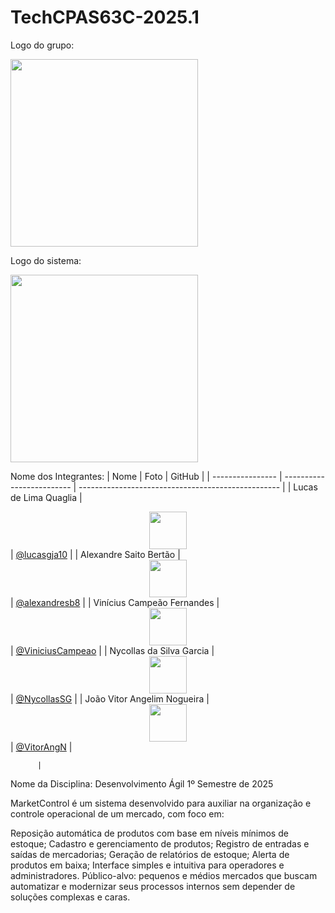 # TechCPAS63C-2025.1

Logo do grupo:
 <div align="left"><img src="https://media-hosting.imagekit.io/e5ba24f631e04746/techcp-high-resolution-logo.png?Expires=1841873780&Key-Pair-Id=K2ZIVPTIP2VGHC&Signature=L96ESxwhyWAqa-eapY6c3N2uAoGdWRzC5uVjlCPfAnnJxaeA82yJMkWJ-1vRU4EbFYPwci-r4adPseUJiLlbwRwREV72d0gFG2EoKmOw1lvMwn5~fp6XiL91LvcwGwR6PaHnaw8RKxE3zFpQZn9eJjgBEc-SyiEGThBtZrUjHRKn5TFnNWi5Gdcd9cnpN2Srkoy8YxXwyNbyhqK37Zy2h8ShB5~PKAsJtHUocfPIpTNaVw4U~emqkODZkbn5vLYtbDfic9uD7baN9pyLK2WVEmn1HN0ffv7miyTg~s04KXjcKTRlVr~~RQ3PMRG90P5viXY~sMPGzz16cqbj8C7jag__" width="300"/></div> 

Logo do sistema:
 <div align="left"><img src="https://i.postimg.cc/5tX0mw86/Whats-App-Image-2025-05-13-at-23-57-04.jpg" width="300"/></div> 


Nome dos Integrantes:
| Nome             | Foto                      | GitHub                                             |
| ---------------- | ------------------------- | -------------------------------------------------- |
| Lucas de Lima Quaglia  |  <div align="center"><img src="https://media.licdn.com/dms/image/v2/D4D03AQEBBhCNyJrD7w/profile-displayphoto-shrink_800_800/profile-displayphoto-shrink_800_800/0/1728582888515?e=1752710400&v=beta&t=VrknHCTmzrN3p9pUTFmBR969PeWCenimcKFRdmRCCYM" width="60"/></div>                   | [@lucasgja10](https://github.com/lucasgja10)       |
| Alexandre Saito Bertão |  <div align="center"><img src="https://media.licdn.com/dms/image/v2/D5603AQHyzQZIaLlv7g/profile-displayphoto-shrink_800_800/profile-displayphoto-shrink_800_800/0/1709698348029?e=1752710400&v=beta&t=3-m_4LvXx_P3vOSar_TUsTHOXgod4ZczorPoM9_ilxQ" width="60"/></div>  | [@alexandresb8](https://github.com/alexandresb8)             |
| Vinícius Campeão Fernandes | <div align="center"><img src="https://media.licdn.com/dms/image/v2/D4D03AQGfAI_qOuh6gQ/profile-displayphoto-shrink_800_800/profile-displayphoto-shrink_800_800/0/1672834639742?e=1752710400&v=beta&t=_NPa77zXsLnA4DIwbvrBaCbPoha-HkrnrchKpcdLv9s" width="60"/></div> | [@ViniciusCampeao](https://github.com/ViniciusCampeao)           |
| Nycollas da Silva Garcia | <div align="center"><img src="https://media.licdn.com/dms/image/v2/D4D03AQH6PrwbTuka_A/profile-displayphoto-shrink_200_200/B4DZbU5qXKG8AM-/0/1747328608144?e=1752710400&v=beta&t=DMCnx5EvbL8nSMY9maVb8BJYCYr1ZPy4FLHhKfgJaX4" width="60"/></div> | [@NycollasSG](https://github.com/NycollasSG)           |
| João Vitor Angelim Nogueira | <div align="center"><img src="https://avatars.githubusercontent.com/u/137131336?v=4" width="60"/></div> | [@VitorAngN](https://github.com/VitorAngN)           |

          |

Nome da Disciplina: Desenvolvimento Ágil 1º Semestre de 2025

MarketControl é um sistema desenvolvido para auxiliar na organização e controle operacional de um mercado, com foco em:

Reposição automática de produtos com base em níveis mínimos de estoque;
Cadastro e gerenciamento de produtos;
Registro de entradas e saídas de mercadorias;
Geração de relatórios de estoque;
Alerta de produtos em baixa;
Interface simples e intuitiva para operadores e administradores.
Público-alvo: pequenos e médios mercados que buscam automatizar e modernizar seus processos internos sem depender de soluções complexas e caras.
